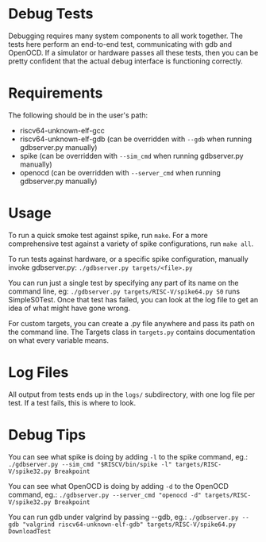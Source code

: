 Debug Tests
===========

Debugging requires many system components to all work together. The tests here
perform an end-to-end test, communicating with gdb and OpenOCD.
If a simulator or hardware passes all these tests, then you can be pretty
confident that the actual debug interface is functioning correctly.

Requirements
============
The following should be in the user's path:
* riscv64-unknown-elf-gcc
* riscv64-unknown-elf-gdb (can be overridden with `--gdb` when running gdbserver.py manually)
* spike (can be overridden with `--sim_cmd` when running gdbserver.py manually)
* openocd (can be overridden with `--server_cmd` when running gdbserver.py manually)

Usage
=====
To run a quick smoke test against spike, run `make`. For a more comprehensive
test against a variety of spike configurations, run `make all`.

To run tests against hardware, or a specific spike configuration, manually
invoke gdbserver.py: `./gdbserver.py targets/<file>.py`

You can run just a single test by specifying any part of its name on the
command line, eg: `./gdbserver.py targets/RISC-V/spike64.py S0` runs
SimpleS0Test.  Once that test has failed, you can look at the log file to get
an idea of what might have gone wrong.

For custom targets, you can create a .py file anywhere and pass its path on the
command line. The Targets class in `targets.py` contains documentation on what
every variable means.

Log Files
=========

All output from tests ends up in the `logs/` subdirectory, with one log file
per test. If a test fails, this is where to look.

Debug Tips
==========

You can see what spike is doing by adding `-l` to the spike command, eg.:
`./gdbserver.py --sim_cmd "$RISCV/bin/spike -l" targets/RISC-V/spike32.py Breakpoint`

You can see what OpenOCD is doing by adding `-d` to the OpenOCD command, eg.:
`./gdbserver.py --server_cmd "openocd -d" targets/RISC-V/spike32.py Breakpoint`

You can run gdb under valgrind by passing --gdb, eg.: `./gdbserver.py
--gdb "valgrind riscv64-unknown-elf-gdb" targets/RISC-V/spike64.py
DownloadTest`
